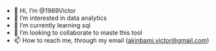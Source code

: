 - 👋 Hi, I’m @1989Victor
- 👀 I’m interested in data analytics
- 🌱 I’m currently learning sql
- 💞️ I’m looking to collaborate to maste this tool
- 📫 How to reach me, through my email (akinbami.victor@gmail.com)

<!---
1989Victor/1989Victor is a ✨ special ✨ repository because its `README.md` (this file) appears on your GitHub profile.
You can click the Preview link to take a look at your changes.
--->
